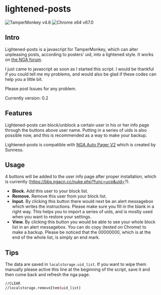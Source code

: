 # lightened-posts
![TamperMonkey v4.6](https://img.shields.io/badge/TamperMonkey-v4.6-brightgreen.svg)
![Chrome x64 v67.0](https://img.shields.io/badge/Chrome%20x64-v67.0-brightgreen.svg)


## Intro

Lightened-posts is a javascript for TamperMonkey, which can alter unpleasing posts, according to posters' uid, into a lightened style. It works on [the NGA forum](bbs.ngacn.cc).

I just came to javascript as soon as I started this script. I would be thankful if you could tell me my problems, and would also be glad if these codes can help you a little bit.

Please post Issues for any problem.

Currently version: 0.2

## Features

Lightened-posts can block/unblock a certain user in his or her info page through the buttons above user name. Putting in a series of uids is also possible now, and this is recommended as a way to make your backup.

Lightened-posts is compatible with [NGA Auto Pager V2](https://greasyfork.org/users/63731) which is created by Sunness.

## Usage

4 buttons will be added to the user info page after proper installation, which is currently (https://bbs.ngacn.cc/nuke.php?func=ucp&uid=?).

* **Block.** Add this user to your block list.
* **Remove.** Remove this user from your block list.
* **Input.** By clicking this button there would next be an alert messagebox which writes the instructions. Please make sure you fill in the blank in a right way. This helps you to import a series of uids, and is mostly used when you want to restore your settings.
* **View.** By clicking this button you would be able to see your whole block list in an alert messagebox. You can do copy (tested on Chrome) to make a backup. Please be noticed that the 00000000, which is at the end of the whole list, is simply an end mark.

## Tips

The data are saved in `localstorage.uid_list`. If you want to wipe them manually please active this line at the beginning of the script, save it and then come back and refresh the nga page.
```bash
//CLEAR
//localstorage.removeItem(uid_list)
```
